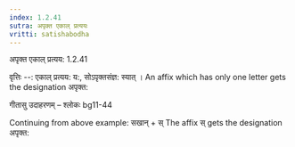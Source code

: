 ```yaml
---
index: 1.2.41
sutra: अपृक्त एकाल् प्रत्ययः
vritti: satishabodha
---
```



 अपृक्त एकाल् प्रत्यय: 1.2.41 


वृत्तिः --: एकाल् प्रत्यय: य:, सोऽपृक्तसंज्ञ: स्यात् । An affix which has only one letter gets the designation अपृक्त: 


गीतासु उदाहरणम् – श्लोकः bg11-44 


Continuing from above example: सखान् + स् The affix स् gets the designation अपृक्त: 


